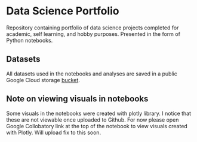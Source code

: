 # Data Science Portfolio

Repository containing portfolio of data science projects completed for academic, self learning, and hobby purposes. Presented in the form of Python notebooks. 

## Datasets 
All datasets used in the notebooks and analyses are saved in a public Google Cloud storage [bucket](https://console.cloud.google.com/storage/browser/mashnoor-data-science-portfolio).  

## Note on viewing visuals in notebooks  
Some visuals in the notebooks were created with plotly library. I notice that these are not viewable once uploaded to Github. For now please open Google Collobatory link at the top of the notebook to view visuals created with Plotly. Will upload fix to this soon. 
